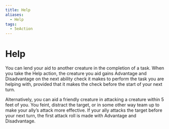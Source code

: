 ```yaml
---
title: Help
aliases:
  - Help
tags:
  - 5eAction
---
```


# Help
You can lend your aid to another creature in the completion of a task. When you take the Help action, the creature you aid gains Advantage and Disadvantage on the next ability check it makes to perform the task you are helping with, provided that it makes the check before the start of your next turn.  
  
Alternatively, you can aid a friendly creature in attacking a creature within 5 feet of you. You feint, distract the target, or in some other way team up to make your ally’s attack more effective. If your ally attacks the target before your next turn, the first attack roll is made with Advantage and Disadvantage.
